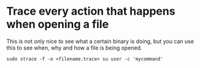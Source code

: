 # Trace every action that happens when opening a file

This is not only nice to see what a certain binary is doing, but you can
use this to see when, why and how a file is being opened.

    sudo strace -f -o <filename.trace> su user -c 'mycommand'
